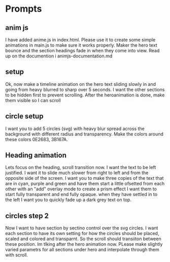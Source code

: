 # Prompts

## anim js

I have added anime.js in index.html. Please use it to create some simple animations in main.js to make sure it works properly.
Maker the hero text bounce and the section headings fade in when they come into view.
Read up on the documention i animjs-documentation.md

## setup

Ok, now make a timeline animation on the hero text sliding slowly in and going from heavy blurred to sharp over 5 seconds.
I want the other sections to be hidden first to prevent scrolling. After the heroanimation is done, make them visible so I can scroll

## circle setup

I want you to add 5 circles (svg) with heavy blur spread across the background with different radius and transparency.
Make the colors around these colors 0E2683, 3B167A.

## Heading animation

Lets focus on the heading, scroll transition now.
I want the text to be left justified.
I want it to slide much slower from right to left and from the opposite side of the screen.
I want you to make three copies of the text that are in cyan, purple and green and have them start a little ofsetted from each other with an "add" overlay mode to create a prism effect
I want them to start fully transparent and end fully opaque.
when they have settled in to the left I want you to quickly fade up a dark grey text on top.

## circles step 2

Now I want to have section by sectino control over the svg circles. I want each section to have its own setting for how the circles should be placed, scaled and colored and transparnt.
So the scroll should transiiton between these position. Im tlking after the hero animation now. PLease make slightly varied parametrs for all sections under hero and interpolate through them with scroll.
